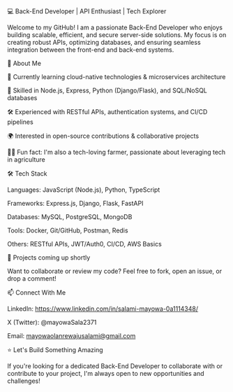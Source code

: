 💻 Back-End Developer | API Enthusiast | Tech Explorer

Welcome to my GitHub! I am a passionate Back-End Developer who enjoys building scalable, efficient, and secure server-side solutions. My focus is on creating robust APIs, optimizing databases, and ensuring seamless integration between the front-end and back-end systems.

🚀 About Me

🌱 Currently learning cloud-native technologies & microservices architecture

💼 Skilled in Node.js, Express, Python (Django/Flask), and SQL/NoSQL databases

🛠 Experienced with RESTful APIs, authentication systems, and CI/CD pipelines

🌍 Interested in open-source contributions & collaborative projects

🧑‍🌾 Fun fact: I'm also a tech-loving farmer, passionate about leveraging tech in agriculture

🛠 Tech Stack

Languages: JavaScript (Node.js), Python, TypeScript

Frameworks: Express.js, Django, Flask, FastAPI

Databases: MySQL, PostgreSQL, MongoDB

Tools: Docker, Git/GitHub, Postman, Redis

Others: RESTful APIs, JWT/Auth0, CI/CD, AWS Basics

📌 Projects
coming  up shortly 

Want to collaborate or review my code? Feel free to fork, open an issue, or drop a comment!

📫 Connect With Me

LinkedIn: https://www.linkedin.com/in/salami-mayowa-0a1114348/

X (Twitter):  @mayowaSala2371

Email: mayowaolanrewajusalami@gmail.com

⭐ Let's Build Something Amazing

If you're looking for a dedicated Back-End Developer to collaborate with or contribute to your project, I'm always open to new opportunities and challenges!
